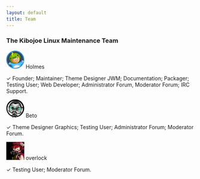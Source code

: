 ```yaml
---
layout: default
title: Team
---
```


<h3>The Kibojoe Linux Maintenance Team</h3>

<a href="http://www.auplod.com/u/olpdua9cd00.png"><img src="/img/holmes.png" width="48" height="48"></a> Holmes

✓ Founder; Maintainer; Theme Designer JWM; Documentation; Packager; Testing User; Web Developer; Administrator Forum, Moderator Forum; IRC Support.

<a href="http://www.auplod.com/u/duopla9cd01.png"><img src="/img/beto.png" width="48" height="48"></a> Beto

✓ Theme Designer Graphics; Testing User; Administrator Forum; Moderator Forum.

<a href="http://www.auplod.com/u/dopaul9cd03.png"><img src="/img/overlock.png" width="48" height="48"></a> overlock

✓ Testing User; Moderator Forum.